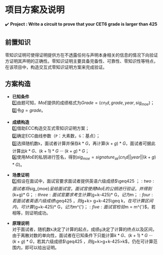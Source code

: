 项目方案及说明
===
:heavy_check_mark: **Project : Write a circuit to prove that your CET6 grade is larger than 425**
## 前置知识  
零知识证明可使得证明提供方在不透露任何与声明本身相关的信息的情况下向验证方证明其声明的正确性。零知识证明主要具备完备性、可靠性、零知识性等特点，在该项目中，构造交互式零知识证明方案来完成验证。
## 方案构造  
* **已知条件**  
:one:由题可知，$MoE$提供的成绩格式为$Grade = (cn_id,grade,year,sig_{moe})$；  
:two:令$g = grade$。  

* **成绩构造**  
:one:借助ECC构造交互式零知识证明方案；  
:two:确定ECC曲线参数（`P`：大素数，`G`：基点）；  
:three:选择随机数`k`，面试者计算并保存$k* G$，再计算$(k+g)* G$，面试者可据此计算出$k* G$、$(k+1)* G$ ··· $(k+g)* G$；  
:four:使用$MoE$的私钥进行签名，得到$sig_{moe}=signature_{sk}(cn_id||year||(k+g)* G)$。  

* **场景证明**   
:one:假设在面试中，面试官要求面试者提供英语六级成绩$\geq425 $；   
:two:面试者将$sig_{moe}$呈给面试官，面试官使用$MoE$的公钥进行验证，并得到$(k+g)* G$；   
:three:面试官要求考生计算$(g+k-425)* G$，记为$m$；    
:four:若面试者英语六级成绩$\geq425 $，则$g+k> g+k-425\geq k$，在可计算区间内，可计算$(g+k-425)* G$，记为$m^{'}$；    
:five:面试官检验$m = m^{'}$，若相等，则证明成功。

* **原理说明**  
对于面试者，随机数`k`决定了计算的起点，成绩`g`决定了计算的终点以及区间，由于离散对数的单向性，面试者在已知条件下只能计算$k* G$、$(k+1)* G$ ··· $(k+g)* G$，若其六级成绩$\geq425 $，则$g+k>g+k-425>k$，仍在可计算范围内，即可以给出证明。
